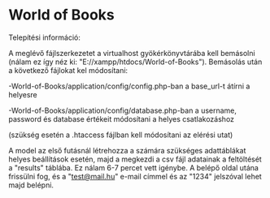 # World of Books

Telepítési információ:

A meglévő fájlszerkezetet a virtualhost gyökérkönyvtárába kell bemásolni (nálam ez így néz ki: "E://xampp/htdocs/World-of-Books").
Bemásolás után a következő fájlokat kel módosítani:

-World-of-Books/application/config/config.php-ban a base_url-t átírni a helyesre

-World-of-Books/application/config/database.php-ban a username, password és database értékeit módosítani a helyes csatlakozáshoz

(szükség esetén a .htaccess fájlban kell módosítani az elérési utat)

A model az első futásnál létrehozza a számára szükséges adattáblákat helyes beállítások esetén, majd a megkezdi a csv fájl adatainak a feltöltését a
"results" táblába. Ez nálam 6-7 percet vett igénybe. A belépő oldal utána frissülni fog, és a "test@mail.hu" e-mail címmel és az "1234" jelszóval lehet majd belépni.
